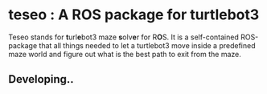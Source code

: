 # teseo : A ROS package for turtlebot3
Teseo stands for **t**url**e**bot3 maze **s**olv**e**r for R**O**S.
It is a self-contained ROS-package that all things needed to let a turtlebot3 move inside a predefined maze world and figure out what is the best path to exit from the maze.

## Developing..
